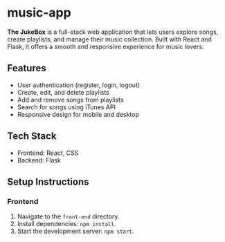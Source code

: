 # music-app
**The JukeBox** is a full-stack web application that lets users explore songs, create playlists, and manage their music collection. Built with React and Flask, it offers a smooth and responsive experience for music lovers. 

## Features
- User authentication (register, login, logout)
- Create, edit, and delete playlists
- Add and remove songs from playlists
- Search for songs using iTunes API
- Responsive design for mobile and desktop

## Tech Stack
- Frontend: React, CSS
- Backend: Flask

## Setup Instructions

### Frontend
1. Navigate to the `front-end` directory.
2. Install dependencies: `npm install`.
3. Start the development server: `npm start`.
